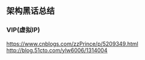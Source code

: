 ## 架构黑话总结

### VIP(虚拟IP)
https://www.cnblogs.com/zzPrince/p/5209349.html
http://blog.51cto.com/ylw6006/1314004
